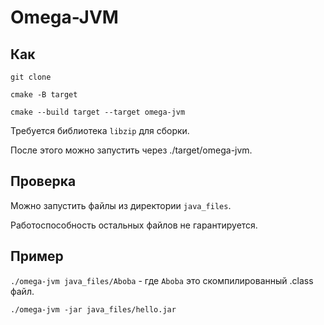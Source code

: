 # Omega-JVM

## Как
``git clone``

``cmake -B target``

``cmake --build target --target omega-jvm``

Требуется библиотека ```libzip``` для сборки.

После этого можно запустить через ./target/omega-jvm.

## Проверка 
Можно запустить файлы из директории ``java_files``.

Работоспособность остальных файлов не гарантируется.

## Пример

``./omega-jvm java_files/Aboba`` - где ``Aboba`` это скомпилированный .class файл.

``./omega-jvm -jar java_files/hello.jar``